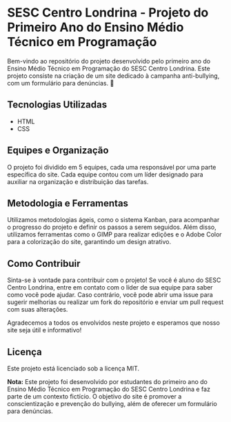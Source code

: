# SESC Centro Londrina - Projeto do Primeiro Ano do Ensino Médio Técnico em Programação

Bem-vindo ao repositório do projeto desenvolvido pelo primeiro ano do Ensino Médio Técnico em Programação do SESC Centro Londrina. Este projeto consiste na criação de um site dedicado à campanha anti-bullying, com um formulário para denúncias. 🎯

## Tecnologias Utilizadas
- HTML
- CSS

## Equipes e Organização
O projeto foi dividido em 5 equipes, cada uma responsável por uma parte específica do site. Cada equipe contou com um líder designado para auxiliar na organização e distribuição das tarefas.

## Metodologia e Ferramentas
Utilizamos metodologias ágeis, como o sistema Kanban, para acompanhar o progresso do projeto e definir os passos a serem seguidos. Além disso, utilizamos ferramentas como o GIMP para realizar edições e o Adobe Color para a colorização do site, garantindo um design atrativo.

## Como Contribuir
Sinta-se à vontade para contribuir com o projeto! Se você é aluno do SESC Centro Londrina, entre em contato com o líder de sua equipe para saber como você pode ajudar. Caso contrário, você pode abrir uma issue para sugerir melhorias ou realizar um fork do repositório e enviar um pull request com suas alterações.

Agradecemos a todos os envolvidos neste projeto e esperamos que nosso site seja útil e informativo!

## Licença
Este projeto está licenciado sob a licença MIT.

**Nota:** Este projeto foi desenvolvido por estudantes do primeiro ano do Ensino Médio Técnico em Programação do SESC Centro Londrina e faz parte de um contexto fictício. O objetivo do site é promover a conscientização e prevenção do bullying, além de oferecer um formulário para denúncias.
